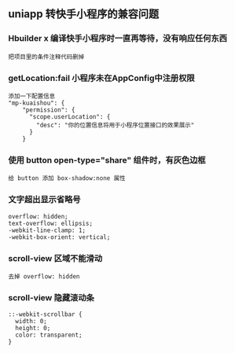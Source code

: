 

## uniapp 转快手小程序的兼容问题


### Hbuilder x 编译快手小程序时一直再等待，没有响应任何东西
```
把项目里的条件注释代码删掉
```

### getLocation:fail 小程序未在AppConfig中注册权限
```
添加一下配置信息
"mp-kuaishou": {
    "permission": {
      "scope.userLocation": {
        "desc": "你的位置信息将用于小程序位置接口的效果展示"
      }
    }
```
### 使用 button open-type="share" 组件时，有灰色边框 
```
给 button 添加 box-shadow:none 属性
```

### 文字超出显示省略号 
```
overflow: hidden;
text-overflow: ellipsis;
-webkit-line-clamp: 1;
-webkit-box-orient: vertical;
```

### scroll-view 区域不能滑动
```
去掉 overflow: hidden
```

### scroll-view 隐藏滚动条
```
::-webkit-scrollbar {
  width: 0;
  height: 0;
  color: transparent;
}
```